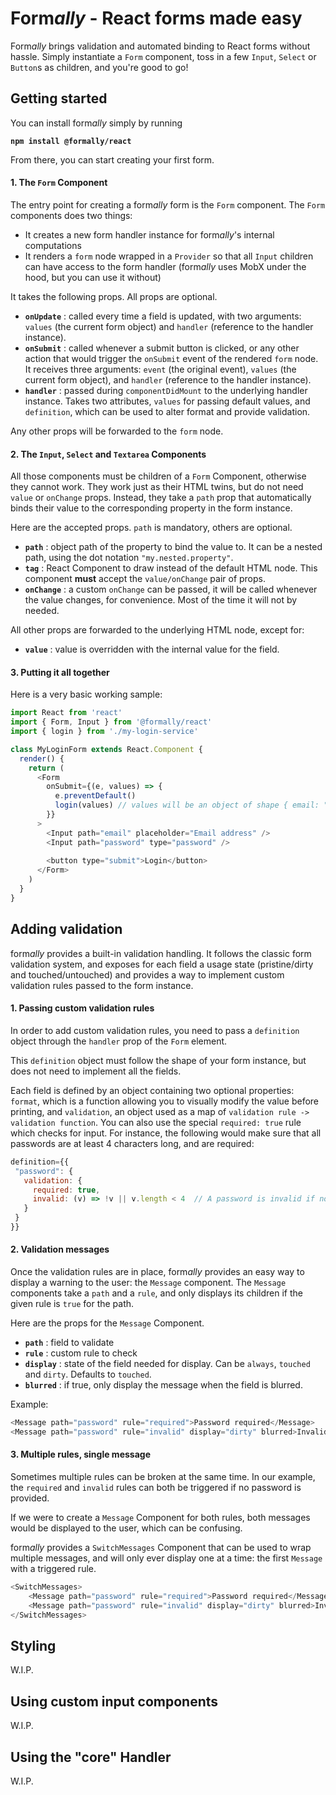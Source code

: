 # Form*ally* - React forms made easy

Form*ally* brings validation and automated binding to React forms without hassle.
Simply instantiate a `Form` component, toss in a few `Input`, `Select` or `Button`s as children, and you're good to go!


## Getting started

You can install form*ally* simply by running

**```npm install @formally/react```**

From there, you can start creating your first form.


#### 1. The `Form` Component

The entry point for creating a form*ally* form is the `Form` component. The `Form` components does two things:
- It creates a new form handler instance for form*ally*'s internal computations
- It renders a `form` node wrapped in a `Provider` so that all `Input` children can have access to the form handler (form*ally* uses MobX under the hood, but you can use it without)

It takes the following props. All props are optional.
 - **`onUpdate`** : called every time a field is updated, with two arguments: `values` (the current form object) and `handler` (reference to the handler instance).
 - **`onSubmit`** : called whenever a submit button is clicked, or any other action that would trigger the `onSubmit` event of the rendered `form` node. It receives three arguments: `event` (the original event), `values` (the current form object), and `handler` (reference to the handler instance).
 - **`handler`** : passed during `componentDidMount` to the underlying handler instance. Takes two attributes, `values` for passing default values, and `definition`, which can be used to alter format and provide validation.

Any other props will be forwarded to the `form` node.

#### 2. The `Input`, `Select` and `Textarea` Components

All those components must be children of a `Form` Component, otherwise they cannot work.
They work just as their HTML twins, but do not need `value` or `onChange` props. Instead, they take a `path` prop that automatically binds their value to the corresponding property in the form instance.

Here are the accepted props. `path` is mandatory, others are optional.
 - **`path`** : object path of the property to bind the value to. It can be a nested path, using the dot notation `"my.nested.property"`.
 - **`tag`** : React Component to draw instead of the default HTML node. This component **must** accept the `value/onChange` pair of props.
 - **`onChange`** : a custom `onChange` can be passed, it will be called whenever the value changes, for convenience. Most of the time it will not by needed.
 
 All other props are forwarded to the underlying HTML node, except for:
 - **`value`** : value is overridden with the internal value for the field.
 
#### 3. Putting it all together

Here is a very basic working sample:

```javascript 1.8
import React from 'react'
import { Form, Input } from '@formally/react'
import { login } from './my-login-service'

class MyLoginForm extends React.Component {
  render() {
    return (
      <Form
        onSubmit={(e, values) => {
          e.preventDefault()
          login(values) // values will be an object of shape { email: "", password: "" }
        }}
      >
        <Input path="email" placeholder="Email address" />
        <Input path="password" type="password" />
        
        <button type="submit">Login</button>
      </Form>
    )
  }
}
```

## Adding validation
form*ally* provides a built-in validation handling. It follows the classic form validation system, and exposes for each 
field a usage state (pristine/dirty and touched/untouched) and provides a way to implement custom validation rules passed 
to the form instance.

#### 1. Passing custom validation rules
In order to add custom validation rules, you need to pass a `definition` object through the `handler` prop of the `Form` element.

This `definition` object must follow the shape of your form instance, but does not need to implement all the fields.

Each field is defined by an object containing two optional properties: `format`, which is a function allowing you to visually
modify the value before printing, and `validation`, an object used as a map of `validation rule -> validation function`. 
You can also use the special `required: true` rule which checks for input.
For instance, the following would
make sure that all passwords are at least 4 characters long, and are required:

```javascript 1.8
definition={{
 "password": {
   validation: {
     required: true,
     invalid: (v) => !v || v.length < 4  // A password is invalid if not provided, or less than 4 characters long
   }
 } 
}}
```

#### 2. Validation messages
Once the validation rules are in place, form*ally* provides an easy way to display a warning to the user: the `Message` component.
The `Message` components take a `path` and a `rule`, and only displays its children if the given rule is `true` for the path.

Here are the props for the `Message` Component.

- **`path`** : field to validate
- **`rule`** : custom rule to check
- **`display`** : state of the field needed for display. Can be `always`, `touched` and `dirty`. Defaults to `touched`.
- **`blurred`** : if true, only display the message when the field is blurred. 

Example:
```javascript 1.8
<Message path="password" rule="required">Password required</Message>
<Message path="password" rule="invalid" display="dirty" blurred>Invalid password: must be at least 4 characters</Message>
```

#### 3. Multiple rules, single message
Sometimes multiple rules can be broken at the same time. In our example, the `required` and `invalid` rules can both be triggered if no password is provided.

If we were to create a `Message` Component for both rules, both messages would be displayed to the user, which can be confusing.

form*ally* provides a `SwitchMessages` Component that can be used to wrap multiple messages, and will only ever display
one at a time: the first `Message` with a triggered rule.

```javascript 1.8
<SwitchMessages>
    <Message path="password" rule="required">Password required</Message>
    <Message path="password" rule="invalid" display="dirty" blurred>Invalid password: must be at least 4 characters</Message>
</SwitchMessages>
```

## Styling
W.I.P.

## Using custom input components
W.I.P.

## Using the "core" Handler
W.I.P.
